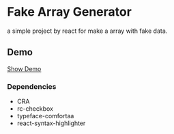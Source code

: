 # Fake Array Generator

a simple project by react for make a array with fake data.

## Demo

[Show Demo](https://amirsaa.github.io/fake-array-generator/)

### Dependencies

- CRA
- rc-checkbox
- typeface-comfortaa
- react-syntax-highlighter
